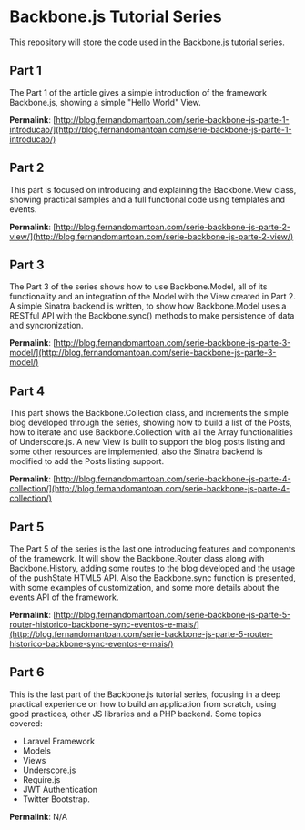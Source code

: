 # Backbone.js Tutorial Series

This repository will store the code used in the Backbone.js tutorial series.

## Part 1

The Part 1 of the article gives a simple introduction of the framework Backbone.js, showing a simple "Hello World" View.

**Permalink**: [http://blog.fernandomantoan.com/serie-backbone-js-parte-1-introducao/](http://blog.fernandomantoan.com/serie-backbone-js-parte-1-introducao/)

## Part 2

This part is focused on introducing and explaining the Backbone.View class, showing practical samples and a full functional code using templates and events.

**Permalink**: [http://blog.fernandomantoan.com/serie-backbone-js-parte-2-view/](http://blog.fernandomantoan.com/serie-backbone-js-parte-2-view/)

## Part 3

The Part 3 of the series shows how to use Backbone.Model, all of its functionality and an integration of the Model with the View created in Part 2. A simple Sinatra backend is written, to show how Backbone.Model uses a RESTful API with the Backbone.sync() methods to make persistence of data and syncronization.

**Permalink**: [http://blog.fernandomantoan.com/serie-backbone-js-parte-3-model/](http://blog.fernandomantoan.com/serie-backbone-js-parte-3-model/)

## Part 4

This part shows the Backbone.Collection class, and increments the simple blog developed through the series, showing how to build a list of the Posts, how to iterate and use Backbone.Collection with all the Array functionalities of Underscore.js. A new View is built to support the blog posts listing and some other resources are implemented, also the Sinatra backend is modified to add the Posts listing support.

**Permalink**: [http://blog.fernandomantoan.com/serie-backbone-js-parte-4-collection/](http://blog.fernandomantoan.com/serie-backbone-js-parte-4-collection/)

## Part 5

The Part 5 of the series is the last one introducing features and components of the framework. It will show the Backbone.Router class along with Backbone.History, adding some routes to the blog developed and the usage of the pushState HTML5 API. Also the Backbone.sync function is presented, with some examples of customization, and some more details about the events API of the framework.

**Permalink**: [http://blog.fernandomantoan.com/serie-backbone-js-parte-5-router-historico-backbone-sync-eventos-e-mais/](http://blog.fernandomantoan.com/serie-backbone-js-parte-5-router-historico-backbone-sync-eventos-e-mais/)

## Part 6
This is the last part of the Backbone.js tutorial series, focusing in a deep practical experience on how to build an application from scratch, using good practices, other JS libraries and a PHP backend. Some topics covered:

* Laravel Framework
* Models
* Views
* Underscore.js
* Require.js
* JWT Authentication
* Twitter Bootstrap.

**Permalink**: N/A
